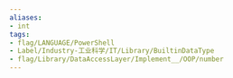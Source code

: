 ```yaml
---
aliases:
- int
tags:
- flag/LANGUAGE/PowerShell
- Label/Industry-工业科学/IT/Library/BuiltinDataType
- flag/Library/DataAccessLayer/Implement__/OOP/number
---
```

